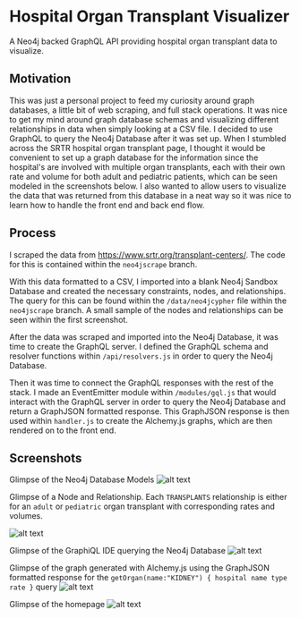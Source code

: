 # Hospital Organ Transplant Visualizer
A Neo4j backed GraphQL API providing hospital organ transplant data to visualize.

## Motivation
This was just a personal project to feed my curiosity around graph databases, a little bit of web scraping, and full stack operations. It was nice to get my mind around graph database schemas and visualizing different relationships in data when simply looking at a CSV file. I decided to use GraphQL to query the Neo4j Database after it was set up. When I stumbled across the SRTR hospital organ transplant page, I thought it would be convenient to set up a graph database for the information since the hospital's are involved with multiple organ transplants, each with their own rate and volume for both adult and pediatric patients, which can be seen modeled in the screenshots below. I also wanted to allow users to visualize the data that was returned from this database in a neat way so it was nice to learn how to handle the front end and back end flow.

## Process
I scraped the data from https://www.srtr.org/transplant-centers/. The code for this is contained within the `neo4jscrape` branch.

With this data formatted to a CSV, I imported into a blank Neo4j Sandbox Database and created the necessary constraints, nodes, and relationships. The query for this can be found within the `/data/neo4jcypher` file within the `neo4jscrape` branch. A small sample of the nodes and relationships can be seen within the first screenshot.

After the data was scraped and imported into the Neo4j Database, it was time to create the GraphQL server. I defined the GraphQL schema and resolver functions within `/api/resolvers.js` in order to query the Neo4j Database. 

Then it was time to connect the GraphQL responses with the rest of the stack. I made an EventEmitter module within `/modules/gql.js` that would interact with the GraphQL server in order to query the Neo4j Database and return a GraphJSON formatted response. This GraphJSON response is then used within `handler.js` to create the Alchemy.js graphs, which are then rendered on to the front end.

## Screenshots
Glimpse of the Neo4j Database Models
![alt text](https://i.gyazo.com/dd9ef2da322740f7d63582d786096188.png "MATCH (n:Hospital) RETURN n LIMIT 5")

Glimpse of a Node and Relationship. Each `TRANSPLANTS` relationship is either for an `adult` or `pediatric` organ transplant with corresponding rates and volumes.

![alt text](https://i.gyazo.com/ef29aa2316871d31e88145c51ef45a67.png "MATCH r = (:Hospital {name: \"JOHNS HOPKINS HOSPITAL\"})-[:TRANSPLANTS]->(:Organ) RETURN r")

Glimpse of the GraphiQL IDE querying the Neo4j Database
![alt text](https://i.gyazo.com/9916e9a1ebae219030def77322d552da.png "{allHospitals { name transplants {name type rate volume}}}")

Glimpse of the graph generated with Alchemy.js using the GraphJSON formatted response for the `getOrgan(name:"KIDNEY") { hospital name type rate }` query
![alt text](https://i.gyazo.com/ef13507a423d7e75868002e669786443.png "Created using Alchemy.js. Node's radius based on transplant rate.")

Glimpse of the homepage
![alt text](https://i.gyazo.com/5714877cf68881f65f5a7f0d3b5ab6cd.png "MATCH (n:Hospital) RETURN n LIMIT 5")
